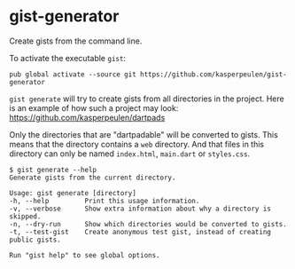 # gist-generator

Create gists from the command line.

To activate the executable `gist`:

```
pub global activate --source git https://github.com/kasperpeulen/gist-generator
```

`gist generate` will try to create gists from all directories in the project. Here is an example of how such a project may look:
https://github.com/kasperpeulen/dartpads

Only the directories that are "dartpadable" will be converted to gists. 
This means that the directory contains a `web` directory. And that files in this directory can only be named `index.html`, `main.dart` or `styles.css`.

```
$ gist generate --help
Generate gists from the current directory.

Usage: gist generate [directory]
-h, --help         Print this usage information.
-v, --verbose      Show extra information about why a directory is skipped.
-n, --dry-run      Show which directories would be converted to gists.
-t, --test-gist    Create anonymous test gist, instead of creating public gists.

Run "gist help" to see global options.
```